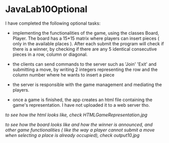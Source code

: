 # JavaLab10Optional

I have completed the following optional tasks:

- implementing the functionalities of the game, using the classes Board, Player. The board has a 15*15 matrix where players can insert pieces ( only in the available places ). After each submit the program will check if there is a winner, by checking if there are any 5 identical consecutive pieces in a row, column or diagonal.

- the clients can send commands to the server such as 'Join' 'Exit' and submitting a move, by writing 2 integers representing the row and the column number where he wants to insert a piece

- the server is responsible with the game management and mediating the players.

- once a game is finished, the app creates an html file containing the game's representation. I have not uploaded it to a web server tho.


*to see how the html looks like, check HTMLGameRepresentation.jpg*

_to see how the board looks like and how the winner is announced, and other game functionalities ( like the way a player cannot submit a move when selecting a place is already occupied), check output10.jpg_
